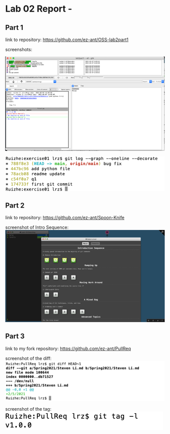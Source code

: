 # Lab 02 Report - 


## Part 1

link to repository: https://github.com/ez-ant/OSS-lab2part1

screenshots: 

![gitk](gitk.jpg)  

![git_graph](git_graph.jpg)  

## Part 2

link to repository: https://github.com/ez-ant/Spoon-Knife

screenshot of Intro Sequence: 
![intro_sequence](intro_sequence.jpg)

## Part 3

link to my fork repository: https://github.com/ez-ant/PullReq

screenshot of the diff: 
![git_diff](git_diff.jpg)

screenshot of the tag: 
![tag](tag.jpg)
